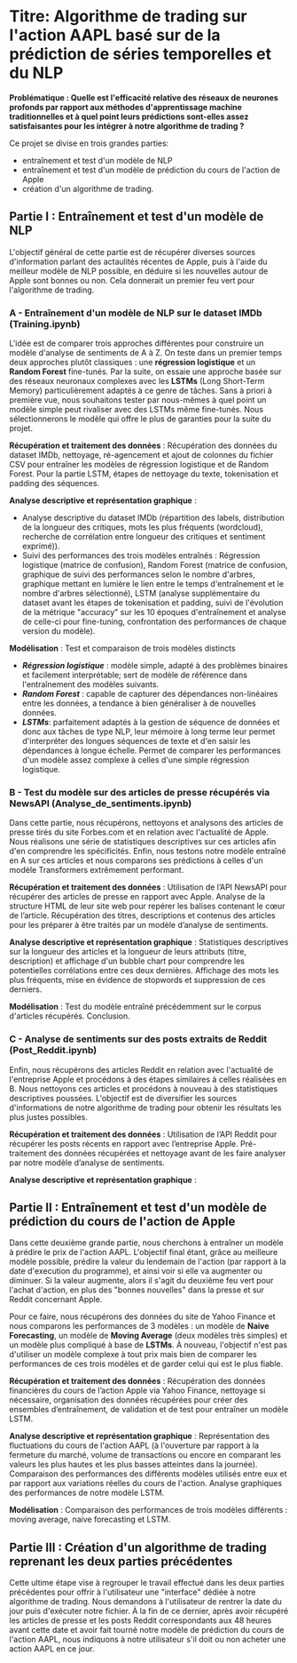 # **Titre: Algorithme de trading sur l'action AAPL basé sur de la prédiction de séries temporelles et du NLP**

**Problématique : Quelle est l'efficacité relative des réseaux de neurones profonds par rapport aux méthodes d'apprentissage machine traditionnelles et à quel point leurs prédictions sont-elles assez satisfaisantes pour les intégrer à notre algorithme de trading ?**

Ce projet se divise en trois grandes parties:
- entraînement et test d'un modèle de NLP
- entraînement et test d'un modèle de prédiction du cours de l'action de Apple
- création d'un algorithme de trading.

## Partie I : Entraînement et test d'un modèle de NLP

L'objectif général de cette partie est de récupérer diverses sources d'information parlant des actaulités récentes de Apple, puis à l'aide du meilleur modèle de NLP possible, en déduire si les nouvelles autour de Apple sont bonnes ou non. Cela donnerait un premier feu vert pour l'algorithme de trading.

### A - Entraînement d'un modèle de NLP sur le dataset IMDb (Training.ipynb)

  L'idée est de comparer trois approches différentes pour construire un modèle d'analyse de sentiments de A à Z. On teste dans un premier temps deux approches plutôt classiques : une **régression logistique** et un **Random Forest** fine-tunés. Par la suite, on essaie une approche basée sur des réseaux neuronaux complexes avec les **LSTMs** (Long Short-Term Memory) particulièrement adaptés à ce genre de tâches.
  Sans à priori à première vue, nous souhaitons tester par nous-mêmes à quel point un modèle simple peut rivaliser avec des LSTMs même fine-tunés.
Nous sélectionnerons le modèle qui offre le plus de garanties pour la suite du projet.

**Récupération et traitement des données** : Récupération des données du dataset IMDb, nettoyage, ré-agencement et ajout de colonnes du fichier CSV pour entraîner les modèles de régression logistique et de Random Forest. Pour la partie LSTM, étapes de nettoyage du texte, tokenisation et padding des séquences.

**Analyse descriptive et représentation graphique** : 
- Analyse descriptive du dataset IMDb (répartition des labels, distribution de la longueur des critiques, mots les plus fréquents (wordcloud), recherche de corrélation entre longueur des critiques et sentiment exprimé)).
- Suivi des performances des trois modèles entraînés : Régression logistique (matrice de confusion), Random Forest (matrice de confusion, graphique de suivi des performances selon le nombre d'arbres, graphique mettant en lumière le lien entre le temps d'entraînement et le nombre d'arbres sélectionné), LSTM (analyse supplémentaire du dataset avant les étapes de tokenisation et padding, suivi de l'évolution de la métrique "accuracy" sur les 10 époques d'entraînement et analyse de celle-ci pour fine-tuning, confrontation des performances de chaque version du modèle).

**Modélisation** : Test et comparaison de trois modèles distincts 
- ***Régression logistique*** : modèle simple, adapté à des problèmes binaires et facilement interprétable; sert de modèle de référence dans l'entraînement des modèles suivants. 
- ***Random Forest*** : capable de capturer des dépendances non-linéaires entre les données, a tendance à bien généraliser à de nouvelles données.
- ***LSTMs***: parfaitement adaptés à la gestion de séquence de données et donc aux tâches de type NLP, leur mémoire à long terme leur permet d'interpréter des longues séquences de texte et d'en saisir les dépendances à longue échelle. Permet de comparer les performances d'un modèle assez complexe à celles d'une simple régression logistique.

### B - Test du modèle sur des articles de presse récupérés via NewsAPI (Analyse_de_sentiments.ipynb)

  Dans cette partie, nous récupérons, nettoyons et analysons des articles de presse tirés du site Forbes.com et en relation avec l'actualité de Apple. Nous réalisons une série de statistiques descriptives sur ces articles afin d'en comprendre les spécificités. Enfin, nous testons notre modèle entraîné en A sur ces articles et nous comparons ses prédictions à celles d'un modèle Transformers extrêmement performant.

**Récupération et traitement des données** : Utilisation de l’API NewsAPI pour récupérer des articles de presse en rapport avec Apple. Analyse de la structure HTML de leur site web pour repérer les balises contenant le cœur de l’article. Récupération des titres, descriptions et contenus des articles pour les préparer à être traités par un modèle d’analyse de sentiments.

**Analyse descriptive et représentation graphique** : Statistiques descriptives sur la longueur des articles et la longueur de leurs attributs (titre, description) et affichage d'un bubble chart pour comprendre les potentielles corrélations entre ces deux dernières. Affichage des mots les plus fréquents, mise en évidence de stopwords et suppression de ces derniers.

**Modélisation** : Test du modèle entraîné précédemment sur le corpus d'articles récupérés. Conclusion.



### C - Analyse de sentiments sur des posts extraits de Reddit (Post_Reddit.ipynb)

  Enfin, nous récupérons des articles Reddit en relation avec l'actualité de l'entreprise Apple et procédons à des étapes similaires à celles réalisées en B. Nous nettoyons ces articles et procédons à nouveau à des statistiques descriptives poussées. L'objectif est de diversifier les sources d'informations de notre algorithme de trading pour obtenir les résultats les plus justes possibles.

**Récupération et traitement des données** : Utilisation de l’API Reddit pour récupérer les posts récents en rapport avec l’entreprise Apple. 
Pré-traitement des données récupérées et nettoyage avant de les faire analyser par notre modèle d’analyse de sentiments.

**Analyse descriptive et représentation graphique** : 



## Partie II : Entraînement et test d'un modèle de prédiction du cours de l'action de Apple

Dans cette deuxième grande partie, nous cherchons à entraîner un modèle à prédire le prix de l'action AAPL. L'objectif final étant, grâce au meilleure modèle possible, prédire la valeur du lendemain de l'action (par rapport à la date d'execution du programme), et ainsi voir si elle va augmenter ou diminuer.
Si la valeur augmente, alors il s'agit du deuxième feu vert pour l'achat d'action, en plus des "bonnes nouvelles" dans la presse et sur Reddit concernant Apple.

Pour ce faire, nous récupérons des données du site de Yahoo Finance et nous comparons les performances de 3 modèles : un modèle de **Naive Forecasting**, un modèle de **Moving Average** (deux modèles très simples) et un modèle plus compliqué à base de **LSTMs**. À nouveau, l'objectif n'est pas d'utiliser un modèle complexe à tout prix mais bien de comparer les performances de ces trois modèles et de garder celui qui est le plus fiable.

**Récupération et traitement des données** : Récupération des données financières du cours de l’action Apple via Yahoo Finance, nettoyage si nécessaire, organisation des données récupérées pour créer des ensembles d’entraînement, de validation et de test pour entraîner un modèle LSTM.

**Analyse descriptive et représentation graphique** : Représentation des fluctuations du cours de l'action AAPL (à l'ouverture par rapport à la fermeture du marché, volume de transactions ou encore en comparant les valeurs les plus hautes et les plus basses atteintes dans la journée). 
Comparaison des performances des différents modèles utilisés entre eux et par rapport aux variations réelles du cours de l'action. Analyse graphiques des performances de notre modèle LSTM.

**Modélisation** : Comparaison des performances de trois modèles différents : moving average, naive forecasting et LSTM.

## Partie III : Création d'un algorithme de trading reprenant les deux parties précédentes

Cette ultime étape vise à regrouper le travail effectué dans les deux parties précédentes pour offrir à l'utilisateur une "interface" dédiée à notre algorithme de trading. Nous demandons à l'utilisateur de rentrer la date du jour puis d'exécuter notre fichier. À la fin de ce dernier, après avoir récupéré les articles de presse et les posts Reddit correspondants aux 48 heures avant cette date et avoir fait tourné notre modèle de prédiction du cours de l'action AAPL, nous indiquons à notre utilisateur s'il doit ou non acheter une action AAPL en ce jour.
